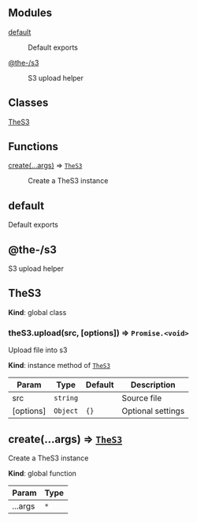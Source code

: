 <!--- Code generated by @the-/script-doc. DO NOT EDIT. -->

## Modules

<dl>
<dt><a href="#module_default">default</a></dt>
<dd><p>Default exports</p>
</dd>
<dt><a href="#module_@the-/s3">@the-/s3</a></dt>
<dd><p>S3 upload helper</p>
</dd>
</dl>

## Classes

<dl>
<dt><a href="#TheS3">TheS3</a></dt>
<dd></dd>
</dl>

## Functions

<dl>
<dt><a href="#create">create(...args)</a> ⇒ <code><a href="#TheS3">TheS3</a></code></dt>
<dd><p>Create a TheS3 instance</p>
</dd>
</dl>

<a name="module_default"></a>

## default
Default exports

<a name="module_@the-/s3"></a>

## @the-/s3
S3 upload helper

<a name="TheS3"></a>

## TheS3
**Kind**: global class  
<a name="TheS3+upload"></a>

### theS3.upload(src, [options]) ⇒ <code>Promise.&lt;void&gt;</code>
Upload file into s3

**Kind**: instance method of [<code>TheS3</code>](#TheS3)  

| Param | Type | Default | Description |
| --- | --- | --- | --- |
| src | <code>string</code> |  | Source file |
| [options] | <code>Object</code> | <code>{}</code> | Optional settings |

<a name="create"></a>

## create(...args) ⇒ [<code>TheS3</code>](#TheS3)
Create a TheS3 instance

**Kind**: global function  

| Param | Type |
| --- | --- |
| ...args | <code>\*</code> | 

